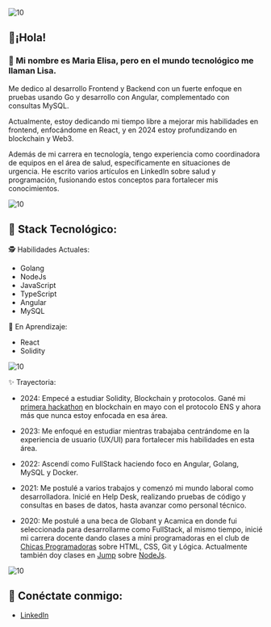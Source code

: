 ![10](https://user-images.githubusercontent.com/55170175/114474409-87dd6800-9bcc-11eb-9ca0-538bd30ae29b.png)

## 🖤¡Hola! 
### 👋 Mi nombre es Maria Elisa, pero en el mundo tecnológico me llaman Lisa.

Me dedico al desarrollo Frontend y Backend con un fuerte enfoque en pruebas usando Go y desarrollo con Angular, complementado con consultas MySQL.

Actualmente, estoy dedicando mi tiempo libre a mejorar mis habilidades en frontend, enfocándome en React, y en 2024 estoy profundizando en blockchain y Web3.

 Además de mi carrera en tecnología, tengo experiencia como coordinadora de equipos en el área de salud, específicamente en situaciones de urgencia. He escrito varios artículos en LinkedIn sobre salud y programación, fusionando estos conceptos para fortalecer mis conocimientos.

![10](https://user-images.githubusercontent.com/55170175/114474409-87dd6800-9bcc-11eb-9ca0-538bd30ae29b.png)

## 🖤 Stack Tecnológico:
🕵️ Habilidades Actuales:
- Golang
- NodeJs
- JavaScript
- TypeScript
- Angular
- MySQL

🚀 En Aprendizaje:
- React
- Solidity

![10](https://user-images.githubusercontent.com/55170175/114474409-87dd6800-9bcc-11eb-9ca0-538bd30ae29b.png)

✨ Trayectoria:

- 2024: Empecé a estudiar Solidity, Blockchain y protocolos. Gané mi [primera hackathon](https://github.com/mariaelisaaraya/web3wonderwomen) en blockchain en mayo con el protocolo ENS y ahora más que nunca estoy enfocada en esa área.
  
- 2023: Me enfoqué en estudiar mientras trabajaba centrándome en la experiencia de usuario (UX/UI) para fortalecer mis habilidades en esta área.

- 2022: Ascendí como FullStack haciendo foco en Angular, Golang, MySQL y Docker.
  
- 2021: Me postulé a varios trabajos y comenzó mi mundo laboral como desarrolladora. Inicié en Help Desk, realizando pruebas de código y consultas en bases de datos, hasta avanzar como personal técnico.

- 2020: Me postulé a una beca de Globant y Acamica en donde fui seleccionada para desarrollarme como FullStack, al mismo tiempo, inicié mi carrera docente dando clases a mini programadoras en el club de [Chicas Programadoras](http://www.chicasprogramadoras.club/) sobre HTML, CSS, Git y Lógica. Actualmente también doy clases en [Jump](https://www.jumpedu.org/) sobre [NodeJs](https://github.com/mariaelisaaraya/tareasIngeniasAlumnas).


![10](https://user-images.githubusercontent.com/55170175/114474409-87dd6800-9bcc-11eb-9ca0-538bd30ae29b.png)


## 🖤 Conéctate conmigo: 
*  [LinkedIn](https://www.linkedin.com/in/arayamariaelisa/)


